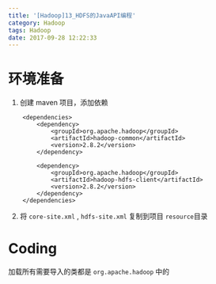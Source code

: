 ```yaml
---
title: '[Hadoop]13_HDFS的JavaAPI编程'
category: Hadoop
tags: Hadoop
date: 2017-09-28 12:22:33
---
```



# 环境准备


1. 创建 maven 项目，添加依赖
```
    <dependencies>
        <dependency>
            <groupId>org.apache.hadoop</groupId>
            <artifactId>hadoop-common</artifactId>
            <version>2.8.2</version>
        </dependency>

        <dependency>
            <groupId>org.apache.hadoop</groupId>
            <artifactId>hadoop-hdfs-client</artifactId>
            <version>2.8.2</version>
        </dependency>
    </dependencies>
```
2. 将 `core-site.xml` , `hdfs-site.xml` 复制到项目 `resource`目录


# Coding

加载所有需要导入的类都是 `org.apache.hadoop` 中的

```

```

